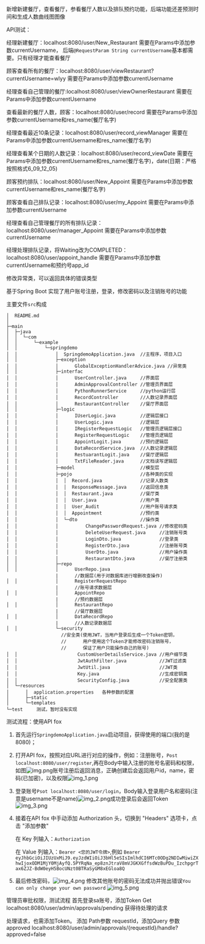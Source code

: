 新增新建餐厅，查看餐厅，参看餐厅人数以及排队预约功能，后端功能还差预测时间和生成人数曲线图图像

API测试：

经理新建餐厅：localhost:8080/user/New_Restaurant
需要在Params中添加参数currentUsername，
后端`@RequestParam String currentUsername`基本都需要。只有经理才能查看餐厅

顾客查看所有的餐厅：localhost:8080/user/viewRestaurant?currentUsername=wlyy
需要在Params中添加参数currentUsername

经理查看自己管理的餐厅:localhost:8080/user/viewOwnerRestaurant
需要在Params中添加参数currentUsername

查看最新的餐厅人数，顾客：localhost:8080/user/record
需要在Params中添加参数currentUsername和res_name(餐厅名字)

经理查看最近10条记录：localhost:8080/user/record_viewManager
需要在Params中添加参数currentUsername和res_name(餐厅名字)

经理查看某个日期的人数记录：localhost:8080/user/record_viewDate
需要在Params中添加参数currentUsername和res_name(餐厅名字)，date(日期：严格按照格式6_09_12_05)

顾客预约排队：localhost:8080/user/New_Appoint
需要在Params中添加参数currentUsername和res_name(餐厅名字)

顾客查看自己排队记录：localhost:8080/user/my_Appoint
需要在Params中添加参数currentUsername

经理查看自己管理餐厅的所有排队记录：localhost:8080/user/manager_Appoint
需要在Params中添加参数currentUsername

经理处理排队记录，将Waiting改为COMPLETED：localhost:8080/user/appoint_handle
需要在Params中添加参数currentUsername和预约号app_id

修改异常类，可以返回具体的错误类型

基于Spring Boot 实现了用户账号注册，登录，修改密码以及注销账号的功能

主要文件`src`构成
```angular2html
│  README.md
│  
├─main
│  ├─java
│  │  └─com
│  │      └─example
│  │          └─springdemo
│  │              │  SpringdemoApplication.java  //主程序，项目入口
│  │              ├─exception
│  │              │      GlobalExceptionHandlerAdvice.java //异常类
│  │              ├─interfac
│  │              │      UserController.java     //界面层
│  │              │      AdminApprovalController //管理员界面层
│  │              │      PythonRunnerService     //python运行层
│  │              │      RecordController        //人数记录界面层
│  │              │      RestaurantController    //餐厅界面层
│  │              ├─logic
│  │              │      IUserLogic.java         //逻辑层接口
│  │              │      UserLogic.java          //逻辑层
│  │              │      IRegisterRequestLogic   //管理员逻辑层接口
│  │              │      RegisterRequestLogic    //管理员逻辑层
│  │              │      AppointLogit.java       //预约逻辑层
│  │              │      DataRecordService.java  //人数记录逻辑层
│  │              │      RestuarantLogit.java    //餐厅逻辑层
│  │              │      TxtFileReader.java      //文档读写逻辑层
│  │              ├─model                        //模型层
│  │              ├─pojo                         //各种类的实现
│  │              │  │  Record.java              //记录人数类
│  │              │  │  ResponseMessage.java     //返回信息类
│  │              │  │  Restaurant.java          //餐厅类
│  │              │  │  User.java                //用户类
│  │              │  │  User_Audit               //用户账号请求类
│  │              │  │  Appointment              //预约类
│  │              │  └─dto                       //操作类
│  │              │          ChangePasswordRequest.java //修改密码类
│  │              │          DeleteUserRequest.java     //注销账号类
│  │              │          LoginDto.java              //登录类
│  │              │          RegisterDto.java           //注册账号类
│  │              │          UserDto.java               //用户操作类
│  │              │          RestaurantDto.java         //餐厅注册类
│  │              ├─repo
│  │              │      UserRepo.java           
                  |      //数据层(用于对数据库进行增删改查操作)
│  │              │      RegisterRequestRepo
                  |      //账号请求数据层
│  │              │      AppointRepo
                  |      //预约数据层
│  │              │      RestaurantRepo
                  |      //餐厅数据层
│  │              │      DataRecordRepo
                  |      //人数记录数据层
│  │              └─security  
                    //安全类(使用JWT，当用户登录后生成一个Token密钥，
                    //      用户使用这个Token才能修改密码注销账号，
                    //      保证了用户只能操作自己的账号)
│  │                      CustomUserDetailsService.java //用户细节类
│  │                      JwtAuthFilter.java            //JWT过滤类
│  │                      JwtUtil.java                  //JWT类
│  │                      Key.java                      //生成密钥类
│  │                      SecurityConfig.java           //安全配置类
│  └─resources
│      │  application.properties   各种参数的配置
│      ├─static
│      └─templates
└─test     测试，暂时没有实现
```

测试流程：使用API fox

1. 首先运行`SpringdemoApplication.java`启动项目，获得使用的端口(我的是8080)；
2. 打开API fox，按照对应URL进行对应的操作，例如：注册账号，`Post localhost:8080/user/register`,再在Body中输入注册的账号名密码和权限，如图![img.png](image/img.png)账号注册后返回消息，正确创建后会返回用户id，name，密码(已加密)，以及权限![img_1.png](image/img_1.png)
3. 登录账号`Psot localhost:8080/user/login`，Body输入登录用户名和密码(注意是username不是name)![img_2.png](image/img_2.png)成功登录后会返回Token ![img_3.png](image/img_3.png)
4. 接着在API fox 中手动添加 Authorization 头，切换到 "Headers" 选项卡，点击 "添加参数"

    在 Key 列输入：`Authorization`

    在 Value 列输入：`Bearer <您的JWT令牌>`,例如 `Bearer eyJhbGciOiJIUzUxMiJ9.eyJzdWIiOiJ3bHl5eSIsImlhdCI6MTc0ODg2NDIwMiwiZXhwIjoxODM1MjY0MjAyfQ.5PYRqNa_ep8znJtraV8mVJGKXGffsdWzBuPDu_IzchpgrTax6ZJZ-BdW0eyH5BocUNzt0BTRaSyGM8xEGloa8Q` 
5. 最后修改密码，![img_4.png](image/img_4.png) 修改其他账号的密码无法成功并抛出错误`You can only change your own password` ![img_5.png](image/img_5.png)

管理员审批权限，测试流程
首先登录sa账号，添加Token
Get localhost:8080/user/admin/approvals/pending  获得待处理的请求

处理请求，也需添加Token。  添加 Path参数 requestId，添加Query 参数 approved
localhost:8080/user/admin/approvals/{requestId}/handle?approved=false



